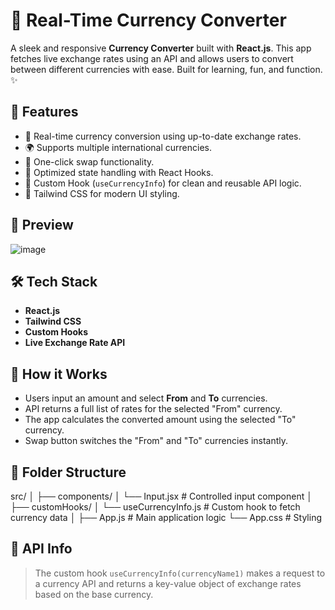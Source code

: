 # 💱 Real-Time Currency Converter

A sleek and responsive **Currency Converter** built with **React.js**. This app fetches live exchange rates using an API and allows users to convert between different currencies with ease. Built for learning, fun, and function. ✨

## 🚀 Features

- 🔄 Real-time currency conversion using up-to-date exchange rates.
- 🌍 Supports multiple international currencies.
- 🔁 One-click swap functionality.
- 🎯 Optimized state handling with React Hooks.
- 🧠 Custom Hook (`useCurrencyInfo`) for clean and reusable API logic.
- 🎨 Tailwind CSS for modern UI styling.

## 📸 Preview

![image](https://github.com/user-attachments/assets/d9c096bb-220b-4849-8631-79dc30b95c1b)



## 🛠️ Tech Stack

- **React.js**
- **Tailwind CSS**
- **Custom Hooks**
- **Live Exchange Rate API**

## 🧠 How it Works

- Users input an amount and select **From** and **To** currencies.
- API returns a full list of rates for the selected "From" currency.
- The app calculates the converted amount using the selected "To" currency.
- Swap button switches the "From" and "To" currencies instantly.

## 📁 Folder Structure

src/
│
├── components/
│ └── Input.jsx # Controlled input component
│
├── customHooks/
│ └── useCurrencyInfo.js # Custom hook to fetch currency data
│
├── App.js # Main application logic
└── App.css # Styling


## 🧪 API Info

> The custom hook `useCurrencyInfo(currencyName1)` makes a request to a currency API and returns a key-value object of exchange rates based on the base currency.


   
